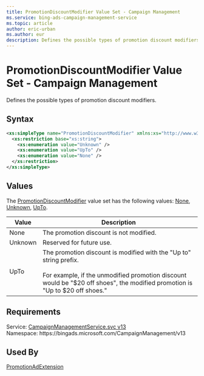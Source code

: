 ```yaml
---
title: PromotionDiscountModifier Value Set - Campaign Management
ms.service: bing-ads-campaign-management-service
ms.topic: article
author: eric-urban
ms.author: eur
description: Defines the possible types of promotion discount modifiers.
---
```

# PromotionDiscountModifier Value Set - Campaign Management
Defines the possible types of promotion discount modifiers.

## Syntax
```xml
<xs:simpleType name="PromotionDiscountModifier" xmlns:xs="http://www.w3.org/2001/XMLSchema">
  <xs:restriction base="xs:string">
    <xs:enumeration value="Unknown" />
    <xs:enumeration value="UpTo" />
    <xs:enumeration value="None" />
  </xs:restriction>
</xs:simpleType>
```

## <a name="values"></a>Values

The [PromotionDiscountModifier](promotiondiscountmodifier.md) value set has the following values: [None](#none), [Unknown](#unknown), [UpTo](#upto).

|Value|Description|
|-----------|---------------|
|<a name="none"></a>None|The promotion discount is not modified.|
|<a name="unknown"></a>Unknown|Reserved for future use.|
|<a name="upto"></a>UpTo|The promotion discount is modified with the "Up to" string prefix.<br/><br/>For example, if the unmodified promotion discount would be "$20 off shoes", the modified promotion is "Up to $20 off shoes."|

## Requirements
Service: [CampaignManagementService.svc v13](https://campaign.api.bingads.microsoft.com/Api/Advertiser/CampaignManagement/v13/CampaignManagementService.svc)  
Namespace: https\://bingads.microsoft.com/CampaignManagement/v13  

## Used By
[PromotionAdExtension](promotionadextension.md)  
